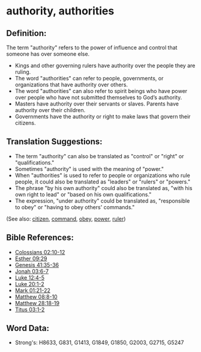 # authority, authorities #

## Definition: ##

The term "authority" refers to the power of influence and control that someone has over someone else.

 * Kings and other governing rulers have authority over the people they are ruling.
 * The word "authorities" can refer to people, governments, or organizations that have authority over others. 
 * The word "authorities" can also refer to spirit beings who have power over people who have not submitted themselves to God’s authority.
 * Masters have authority over their servants or slaves. Parents have authority over their children.
 * Governments have the authority or right to make laws that govern their citizens.

## Translation Suggestions: ##

 * The term "authority" can also be translated as "control" or "right" or "qualifications."
 * Sometimes "authority" is used with the meaning of "power."
 * When "authorities" is used to refer to people or organizations who rule people, it could also be translated as "leaders" or "rulers" or "powers."
 * The phrase "by his own authority" could also be translated as, "with his own right to lead" or "based on his own qualifications."
 * The expression, "under authority" could be translated as, "responsible to obey" or "having to obey others' commands."

(See also: [citizen](../other/citizen.md), [command](../other/command.md), [obey](../other/obey.md), [power](../kt/power.md), [ruler](../other/ruler.md))

## Bible References: ##

* [Colossians 02:10-12](rc://en/tn/help/col/02/10)
* [Esther 09:29](rc://en/tn/help/est/09/29)
* [Genesis 41:35-36](rc://en/tn/help/gen/41/35)
* [Jonah 03:6-7](rc://en/tn/help/jon/03/06)
* [Luke 12:4-5](rc://en/tn/help/luk/12/04)
* [Luke 20:1-2](rc://en/tn/help/luk/20/01)
* [Mark 01:21-22](rc://en/tn/help/mrk/01/21)
* [Matthew 08:8-10](rc://en/tn/help/mat/08/08)
* [Matthew 28:18-19](rc://en/tn/help/mat/28/18)
* [Titus 03:1-2](rc://en/tn/help/tit/03/01)


## Word Data: ##

* Strong's: H8633, G831, G1413, G1849, G1850, G2003, G2715, G5247

